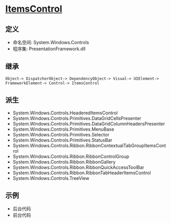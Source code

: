 # [ItemsControl](https://docs.microsoft.com/zh-cn/dotnet/api/system.windows.controls.itemscontrol?view=windowsdesktop-6.0)
## 定义
+ 命名空间: System.Windows.Controls
+ 程序集: PresentationFramework.dll
## 继承
    Object-> DispatcherObject-> DependencyObject-> Visual-> UIElement-> FrameworkElement-> Control-> ItemsControl
## 派生
+ System.Windows.Controls.HeaderedItemsControl
+ System.Windows.Controls.Primitives.DataGridCellsPresenter
+ System.Windows.Controls.Primitives.DataGridColumnHeadersPresenter
+ System.Windows.Controls.Primitives.MenuBase
+ System.Windows.Controls.Primitives.Selector
+ System.Windows.Controls.Primitives.StatusBar
+ System.Windows.Controls.Ribbon.RibbonContextualTabGroupItemsControl
+ System.Windows.Controls.Ribbon.RibbonControlGroup
+ System.Windows.Controls.Ribbon.RibbonGallery
+ System.Windows.Controls.Ribbon.RibbonQuickAccessToolBar
+ System.Windows.Controls.Ribbon.RibbonTabHeaderItemsControl
+ System.Windows.Controls.TreeView 
## 示例
+ 后台代码
+ 前台代码
